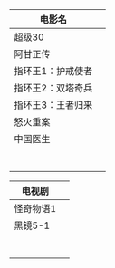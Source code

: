 | 电影名            |      |
| ----------------- | ---- |
| 超级30            |      |
| 阿甘正传          |      |
| 指环王1：护戒使者 |      |
| 指环王2：双塔奇兵 |      |
| 指环王3：王者归来 |      |
| 怒火重案          |      |
| 中国医生          |      |
|                   |      |
|                   |      |
|                   |      |
|                   |      |
|                   |      |
|                   |      |
|                   |      |



| 电视剧    |      |
| --------- | ---- |
| 怪奇物语1 |      |
| 黑镜5-1   |      |
|           |      |
|           |      |
|           |      |
|           |      |
|           |      |
|           |      |
|           |      |

